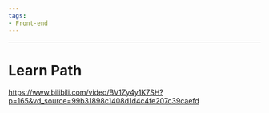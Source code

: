 ```yaml
---
tags:
- Front-end
---
```

---
# Learn Path
https://www.bilibili.com/video/BV1Zy4y1K7SH?p=165&vd_source=99b31898c1408d1d4c4fe207c39caefd